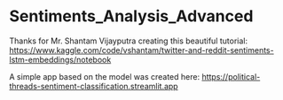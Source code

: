 # Sentiments_Analysis_Advanced
Thanks for Mr. Shantam Vijayputra creating this beautiful tutorial:
https://www.kaggle.com/code/vshantam/twitter-and-reddit-sentiments-lstm-embeddings/notebook

A simple app based on the model was created here:
https://political-threads-sentiment-classification.streamlit.app

